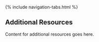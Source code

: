 <link rel="stylesheet" type="text/css" href="styles.css">

{% include navigation-tabs.html %} <!-- Include the shared navigation tabs -->

<section class="default-text-format">
  <h2>Additional Resources</h2>
  <p>Content for additional resources goes here.</p>
</section>
